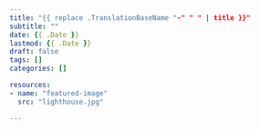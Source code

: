 ```yaml
---
title: "{{ replace .TranslationBaseName "-" " " | title }}"
subtitle: ""
date: {{ .Date }}
lastmod: {{ .Date }}
draft: false
tags: []
categories: []

resources:
- name: "featured-image"
  src: "lighthouse.jpg"

---
```


